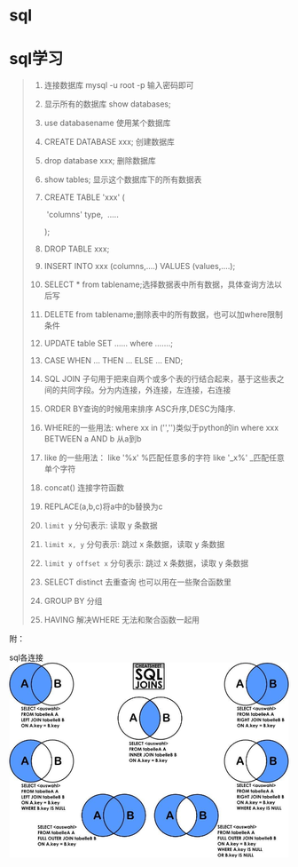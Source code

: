 # sql



# **sql学习**

> 1. 连接数据库 mysql -u root -p 输入密码即可
>
> 2. 显示所有的数据库 show databases;
>
> 3. use databasename 使用某个数据库
>
> 4. CREATE DATABASE xxx; 创建数据库
>
> 5. drop database xxx;  删除数据库
>
> 6. show tables; 显示这个数据库下的所有数据表
>
> 7. CREATE TABLE  'xxx'  (
>
>    ​	'columns'  type,
>    ​	.....
>
>    );
>
> 8. DROP TABLE xxx;
>
> 9. INSERT  INTO xxx (columns,....) VALUES (values,....);
>
> 10. SELECT  *  from tablename;选择数据表中所有数据，具体查询方法以后写
>
> 11. DELETE from tablename;删除表中的所有数据，也可以加where限制条件
>
> 12. UPDATE  table  SET ...... where  .......;
>
> 13. CASE WHEN  ... THEN ...  ELSE ...  END;
>
> 14. SQL JOIN 子句用于把来自两个或多个表的行结合起来，基于这些表之间的共同字段。分为内连接，外连接，左连接，右连接
>
> 15. ORDER BY查询的时候用来排序  ASC升序,DESC为降序.
>
> 16. WHERE的一些用法:
>     where xx  in ('','')类似于python的in
>     where xxx BETWEEN  a AND b 从a到b
>
> 17. like 的一些用法：
>     like '%x' %匹配任意多的字符
>     like '_x%'  _匹配任意单个字符
>
> 18. concat() 连接字符函数
>
> 19. REPLACE(a,b,c)将a中的b替换为c
>
> 20. `limit y` 分句表示: 读取 y 条数据
>
> 21. `limit x, y` 分句表示: 跳过 x 条数据，读取 y 条数据
>
> 22. `limit y offset x` 分句表示: 跳过 x 条数据，读取 y 条数据
>
> 23. SELECT distinct 去重查询 也可以用在一些聚合函数里
>
> 24. GROUP BY 分组
>
> 25. HAVING 解决WHERE 无法和聚合函数一起用
>

附：

sql各连接![avatar](sqllj.jpg)
